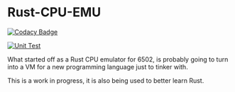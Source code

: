 # Rust-CPU-EMU

[![Codacy Badge](https://api.codacy.com/project/badge/Grade/2d800cbab6bd4b5d971da93316ecb026)](https://app.codacy.com/gh/Xenios91/Rust-CPU-EMU?utm_source=github.com&utm_medium=referral&utm_content=Xenios91/Rust-CPU-EMU&utm_campaign=Badge_Grade_Settings)

[![Unit Test](https://github.com/Xenios91/Rust-CPU-EMU/actions/workflows/rust.yml/badge.svg?branch=main)](https://github.com/Xenios91/Rust-CPU-EMU/actions/workflows/rust.yml)

What started off as a Rust CPU emulator for 6502, is probably going to turn into a VM for a new programming language just to tinker with.


This is a work in progress, it is also being used to better learn Rust.
